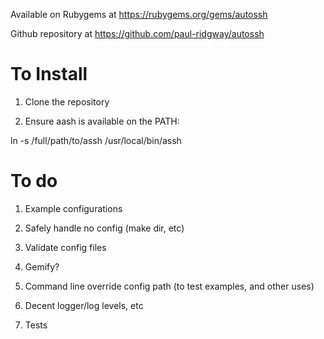 Available on Rubygems at https://rubygems.org/gems/autossh

Github repository at https://github.com/paul-ridgway/autossh

To Install
==========

1. Clone the repository

2. Ensure aash is available on the PATH:

  ln -s /full/path/to/assh /usr/local/bin/assh


To do
=====

1. Example configurations

2. Safely handle no config (make dir, etc)

3. Validate config files

4. Gemify?

5. Command line override config path (to test examples, and other uses)

6. Decent logger/log levels, etc

7. Tests